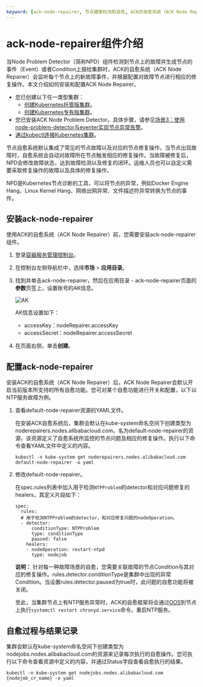 ```yaml
---
keyword: [ack-node-repairer, 节点健康检测和自愈, ACK的自愈系统（ACK Node Repairer）]
---
```


# ack-node-repairer组件介绍

当Node Problem Detector（简称NPD）组件检测到节点上的故障并生成节点的事件（Event）或者Condition上报给集群时，ACK的自愈系统（ACK Node Repairer）会监听每个节点上的新故障事件，并根据配置对故障节点进行相应的修复操作。本文介绍如何安装和配置ACK Node Repairer。

-   您已创建以下任一类型集群：
    -   [创建Kubernetes托管版集群](/intl.zh-CN/Kubernetes集群用户指南/集群管理/创建集群/创建Kubernetes托管版集群.md)。
    -   [创建Kubernetes专有版集群](/intl.zh-CN/Kubernetes集群用户指南/集群管理/创建集群/创建Kubernetes专有版集群.md)。
-   您已安装ACK Node Problem Detector。具体步骤，请参见[场景3：使用node-problem-detector与eventer实现节点异常告警](/intl.zh-CN/Kubernetes集群用户指南/监控管理/事件监控.md)。
-   [通过kubectl连接Kubernetes集群](/intl.zh-CN/Kubernetes集群用户指南/集群管理/连接集群/通过kubectl连接Kubernetes集群.md)。

节点自愈系统默认集成了常见的节点故障以及对应的节点修复操作。当节点出现故障时，自愈系统会自动对故障所在节点触发相应的修复操作。当故障被修复后，NPD会修改故障状态，达到故障检测以及修复的闭环。运维人员也可以自定义需要采取修复操作的故障以及具体的修复操作。

NPD是Kubernetes节点诊断的工具，可以将节点的异常，例如Docker Engine Hang、Linux Kernel Hang、网络出网异常、文件描述符异常转换为节点的事件。

## 安装ack-node-repairer

使用ACK的自愈系统（ACK Node Repairer）前，您需要安装ack-node-repairer组件。

1.  登录[容器服务管理控制台](https://cs.console.aliyun.com)。

2.  在控制台左侧导航栏中，选择**市场** \> **应用目录**。

3.  找到并单击ack-node-repairer，然后在应用目录 - ack-node-repairer页面的**参数**页签上，设置账号的AK信息。

    ![AK](https://static-aliyun-doc.oss-accelerate.aliyuncs.com/assets/img/zh-CN/8429646061/p185927.png)

    AK信息设置如下：

    -   accessKey：nodeRepairer.accessKey
    -   accessSecret：nodeRepairer.accessSecret
4.  在页面右侧，单击**创建**。


## 配置ack-node-repairer

安装ACK的自愈系统（ACK Node Repairer）后，ACK Node Repairer会默认开启当前版本所支持的所有自愈功能。您可对某个自愈功能进行开关和配置，以下以NTP服务故障为例。

1.  查看default-node-repairer资源的YAML文件。

    在安装ACK自愈系统后，集群会默认在kube-system命名空间下创建类型为noderepairers.nodes.alibabacloud.com，名为default-node-repairer的资源，该资源定义了自愈系统所监控的节点问题及相应的修复操作。执行以下命令查看YAML文件中定义的内容。

    ```
    kubectl -n kube-system get noderepairers.nodes.alibabacloud.com default-node-repairer -o yaml
    ```

2.  修改default-node-repairer。

    在spec.rules列表中加入用于检测`NTPProblem`的detector和对应问题修复的healers，其定义片段如下：

    ```
    spec:
      rules:
      # 用于检测NTPProblem的detector，和对应修复问题的nodeOperation。
      - detector:
          conditionType: NTPProblem
          type: conditionType
          paused: false
        healers:
        - nodeOperation: restart-ntpd
          type: nodejob
    ```

    **说明：** 针对每一种故障场景的自愈，您需要关联故障的节点Condition与其对应的修复操作。rules.detector.conditionType是集群中出现的异常Condition。当设置rules.detector.paused为true时，此问题的自愈功能将被关闭。

    至此，当集群节点上有NTP服务异常时，ACK的自愈框架将会通过[OOS]()到节点上执行`systemctl restart chronyd.service`命令，重启NTP服务。


## 自愈过程与结果记录

集群会默认在kube-system命名空间下创建类型为nodejobs.nodes.alibabacloud.com的资源来记录每次执行的自愈操作。您可执行以下命令查看资源中定义的内容，并通过Status字段查看自愈执行的结果。

```
kubectl -n kube-system get nodejobs.nodes.alibabacloud.com {nodejob_cr_name} -o yaml
```

